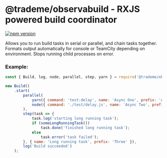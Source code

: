 # @trademe/observabuild - RXJS powered build coordinator

[![npm version](https://img.shields.io/npm/v/@trademe/observabuild.svg)](https://www.npmjs.com/package/@trademe/observabuild)

Allows you to run build tasks in serial or parallel, and chain tasks together.
Formats output automatically for console or TeamCity depending on environment.
Stops running child processes on error.

### Example:

```javascript
const { Build, log, node, parallel, step, yarn } = require('@trademe/observabuild');

new Build()
    .start(
        parallel(
            yarn({ command: 'test:delay', name: 'Async One', prefix: 'Async1' }),
            node({ command: './test/delay.js', name: 'Async Two', prefix: 'Async2' })
        ),
        step(task => {
            task.log('starting long running task');
            if (someLongRunningTask())
                task.done('finished long running task');
            else
                task.error('task failed');
        }, { name: 'Long running task', prefix: 'Three' }),
        log('Build succeeded')
    );
```
